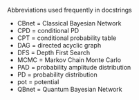 Abbreviations used frequently in docstrings

* CBnet = Classical Bayesian Network
* CPD = conditional PD
* CPT = conditional probability table
* DAG = directed acyclic graph
* DFS = Depth First Search
* MCMC = Markov Chain Monte Carlo
* PAD = probability amplitude distribution
* PD = probability distribution
* pot = potential
* QBnet = Quantum Bayesian Network







